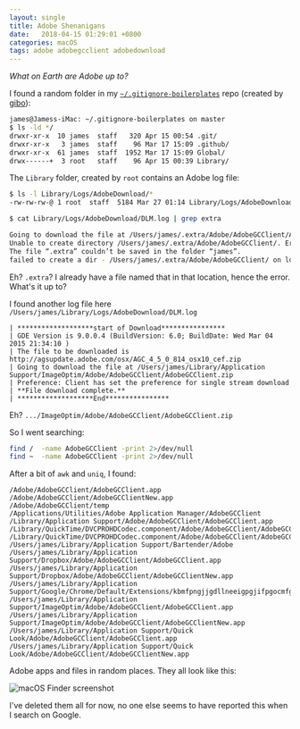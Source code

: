 ```yaml
---
layout: single
title: Adobe Shenanigans
date:   2018-04-15 01:29:01 +0800
categories: macOS
tags: adobe adobegcclient adobedownload
---
```

_What on Earth are Adobe up to?_

I found a random folder in my [`~/.gitignore-boilerplates`](https://github.com/github/gitignore) repo (created by [gibo](https://github.com/simonwhitaker/gibo)):

```bash
james@Jamess-iMac: ~/.gitignore-boilerplates on master
$ ls -ld */
drwxr-xr-x  10 james  staff   320 Apr 15 00:54 .git/
drwxr-xr-x   3 james  staff    96 Mar 17 15:09 .github/
drwxr-xr-x  61 james  staff  1952 Mar 17 15:09 Global/
drwx------+  3 root   staff    96 Apr 15 00:39 Library/
```

The `Library` folder, created by `root` contains an Adobe log file:

```bash
$ ls -l Library/Logs/AdobeDownload/*
-rw-rw-rw-@ 1 root  staff  5184 Mar 27 01:14 Library/Logs/AdobeDownload/DLM.log
```

```bash
$ cat Library/Logs/AdobeDownload/DLM.log | grep extra

Going to download the file at /Users/james/.extra/Adobe/AdobeGCClient/AdobeGCClient.zip
Unable to create directory /Users/james/.extra/Adobe/AdobeGCClient/. Error is 512 and error domain is NSCocoaErrorDomain.
The file “.extra” couldn’t be saved in the folder “james”.
failed to create a dir - /Users/james/.extra/Adobe/AdobeGCClient/ on local disk.
```

Eh? `.extra`? I already have a file named that in that location, hence the error. What's it up to?

I found another log file here `/Users/james/Library/Logs/AdobeDownload/DLM.log`

```text
| *******************start of Download****************
| GDE Version is 9.0.0.4 (BuildVersion: 6.0; BuildDate: Wed Mar 04 2015 21:34:10 )
| The file to be downloaded is http://agsupdate.adobe.com/osx/AGC_4_5_0_814_osx10_cef.zip
| Going to download the file at /Users/james/Library/Application Support/ImageOptim/Adobe/AdobeGCClient/AdobeGCClient.zip
| Preference: Client has set the preference for single stream download
| **File download complete.**
| *******************End****************
```

Eh? `.../ImageOptim/Adobe/AdobeGCClient/AdobeGCClient.zip`

So I went searching:

```bash
find /  -name AdobeGCClient -print 2>/dev/null
find ~  -name AdobeGCClient -print 2>/dev/null
```

After a bit of `awk` and `uniq`, I found:

```text
/Adobe/AdobeGCClient/AdobeGCClient.app
/Adobe/AdobeGCClient/AdobeGCClientNew.app
/Adobe/AdobeGCClient/temp
/Applications/Utilities/Adobe Application Manager/AdobeGCClient
/Library/Application Support/Adobe/AdobeGCClient/AdobeGCClient.app
/Library/QuickTime/DVCPROHDCodec.component/Adobe/AdobeGCClient/AdobeGCClient.app
/Library/QuickTime/DVCPROHDCodec.component/Adobe/AdobeGCClient/AdobeGCClientNew.app
/Users/james/Library/Application Support/Bartender/Adobe
/Users/james/Library/Application Support/Dropbox/Adobe/AdobeGCClient/AdobeGCClient.app
/Users/james/Library/Application Support/Dropbox/Adobe/AdobeGCClient/AdobeGCClientNew.app
/Users/james/Library/Application Support/Google/Chrome/Default/Extensions/kbmfpngjjgdllneeigpgjifpgocmfgmb/Adobe/AdobeGCClient
/Users/james/Library/Application Support/ImageOptim/Adobe/AdobeGCClient/AdobeGCClient.app
/Users/james/Library/Application Support/ImageOptim/Adobe/AdobeGCClient/AdobeGCClientNew.app
/Users/james/Library/Application Support/Quick Look/Adobe/AdobeGCClient/AdobeGCClient.app
/Users/james/Library/Application Support/Quick Look/Adobe/AdobeGCClient/AdobeGCClientNew.app
```

Adobe apps and files in random places. They all look like this:

<img data-src="{% asset_path Adobe-Screen-Shot.png %}" src="{% asset_path Adobe-Screen-Shot-lq.png %}" class="lazyload blur-up" alt="macOS Finder screenshot"/>

I've deleted them all for now, no one else seems to have reported this when I search on Google.